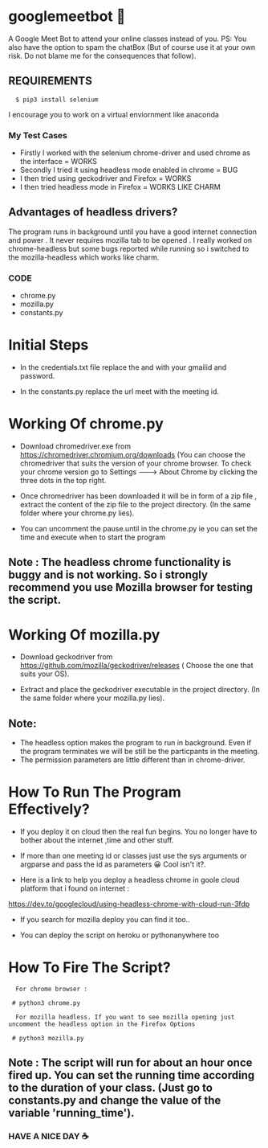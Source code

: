 # googlemeetbot 🤖
A Google Meet Bot to attend your online classes instead of you.
PS: You also have the option to spam the chatBox (But of course use it at your own risk. Do not blame me for the consequences that follow).

## REQUIREMENTS
      $ pip3 install selenium
      
  I encourage you to work on a virtual enviornment like anaconda
  
### My Test Cases

* Firstly I worked with the selenium chrome-driver and used chrome as the interface =  WORKS 
* Secondly I tried it  using headless mode enabled in chrome = BUG 
* I then tried using geckodriver and Firefox = WORKS
* I then tried headless mode in Firefox = WORKS LIKE CHARM

## Advantages of headless drivers?
   
The program runs in background until you have a good internet connection and power . It never requires mozilla tab to be opened . I really worked on chrome-headless but some bugs reported while running so i switched to the mozilla-headless which works like charm.
   
### CODE
  * chrome.py
  * mozilla.py
  * constants.py
 
# Initial Steps

  * In the credentials.txt file replace the <username> and <password> with your gmailid and password.
  
  * In the constants.py replace the url meet with the meeting id.
  
# Working Of chrome.py
  
  * Download chromedriver.exe from https://chromedriver.chromium.org/downloads (You can choose the chromedriver that suits the version of your chrome browser. To check your 
    chrome version go to Settings ---> About Chrome  by clicking the three dots in the top right.
  
  * Once chromedriver has been downloaded it will be in form of a zip file , extract the content of the zip file to the project directory. (In the same folder where your chrome.py lies).
  * You can uncomment the pause.until in the chrome.py ie you can set the time and execute when to start the program
  
## Note : The headless chrome functionality is buggy and is not working. So i strongly recommend you use Mozilla browser for testing the script.
 
# Working Of mozilla.py 

  * Download geckodriver from https://github.com/mozilla/geckodriver/releases ( Choose the one that suits your OS).
  
  * Extract and place the geckodriver executable in the project directory. (In the same folder where your mozilla.py lies).
 
## Note: 
 * The headless option makes the program to run in background. Even if the program terminates we will be still be the particpants in the meeting.
 * The permission parameters are little different than in chrome-driver.
  
# How To Run The Program Effectively?
  
  * If you deploy it on cloud then the real fun begins. You no longer have to bother about the internet ,time and other stuff.
  
  * If more than one meeting id or classes just use the sys arguments or argparse and pass the id as parameters 😀 Cool isn't it?. 
  
  * Here is a link to help you deploy a headless chrome in goole cloud platform that i found on internet : 
  
  https://dev.to/googlecloud/using-headless-chrome-with-cloud-run-3fdp
  
  * If you search for mozilla deploy you can find it too..
  
  * You can deploy the script on heroku or pythonanywhere too
  
 # How To Fire The Script?
      
      For chrome browser : 
      
     # python3 chrome.py 
     
      For mozilla headless. If you want to see mozilla opening just uncomment the headless option in the Firefox Options
      
     # python3 mozilla.py
     
 ## Note : The script will run for about an hour once fired up. You can set the running time according to the duration of your class. (Just go to constants.py and change the value of the variable 'running_time'). 
    
### HAVE A NICE DAY  ☕

